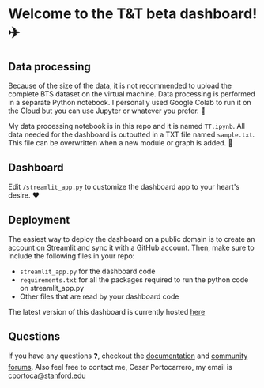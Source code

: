 # Welcome to the T&T beta dashboard! ✈️

## Data processing
Because of the size of the data, it is not recommended to upload the complete BTS dataset on the virtual machine. Data processing is performed in a separate Python notebook. I personally used Google Colab to run it on the Cloud but you can use Jupyter or whatever you prefer. 💅

My data processing notebook is in this repo and it is named `TT.ipynb`. All data needed for the dashboard is outputted in a TXT file named `sample.txt`. This file can be overwritten when a new module or graph is added. 🚀

## Dashboard
Edit `/streamlit_app.py` to customize the dashboard app to your heart's desire. :heart:

## Deployment
The easiest way to deploy the dashboard on a public domain is to create an account on Streamlit and sync it with a GitHub account. Then, make sure to include the following files in your repo:
- `streamlit_app.py` for the dashboard code
- `requirements.txt` for all the packages required to run the python code on streamlit_app.py
- Other files that are read by your dashboard code

The latest version of this dashboard is currently hosted [here](https://cesport-streamlit-example-streamlit-app-su2ab2.streamlit.app/)

## Questions
If you have any questions ❓, checkout the [documentation](https://docs.streamlit.io) and [community
forums](https://discuss.streamlit.io). Also feel free to contact me, Cesar Portocarrero, my email is cportoca@stanford.edu
